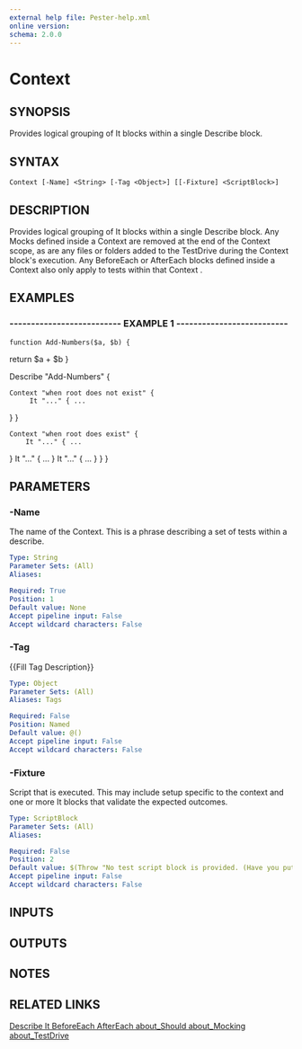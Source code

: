 ```yaml
---
external help file: Pester-help.xml
online version: 
schema: 2.0.0
---
```


# Context

## SYNOPSIS
Provides logical grouping of It blocks within a single Describe block.

## SYNTAX

```
Context [-Name] <String> [-Tag <Object>] [[-Fixture] <ScriptBlock>]
```

## DESCRIPTION
Provides logical grouping of It blocks within a single Describe block.
Any Mocks defined inside a Context are removed at the end of the Context scope,
as are any files or folders added to the TestDrive during the Context block's
execution.
Any BeforeEach or AfterEach blocks defined inside a Context also only
apply to tests within that Context .

## EXAMPLES

### -------------------------- EXAMPLE 1 --------------------------
```
function Add-Numbers($a, $b) {
```

return $a + $b
}

Describe "Add-Numbers" {

    Context "when root does not exist" {
         It "..." { ...
}
    }

    Context "when root does exist" {
        It "..." { ...
}
        It "..." { ...
}
        It "..." { ...
}
    }
}

## PARAMETERS

### -Name
The name of the Context.
This is a phrase describing a set of tests within a describe.

```yaml
Type: String
Parameter Sets: (All)
Aliases: 

Required: True
Position: 1
Default value: None
Accept pipeline input: False
Accept wildcard characters: False
```

### -Tag
{{Fill Tag Description}}

```yaml
Type: Object
Parameter Sets: (All)
Aliases: Tags

Required: False
Position: Named
Default value: @()
Accept pipeline input: False
Accept wildcard characters: False
```

### -Fixture
Script that is executed.
This may include setup specific to the context
and one or more It blocks that validate the expected outcomes.

```yaml
Type: ScriptBlock
Parameter Sets: (All)
Aliases: 

Required: False
Position: 2
Default value: $(Throw "No test script block is provided. (Have you put the open curly brace on the next line?)")
Accept pipeline input: False
Accept wildcard characters: False
```

## INPUTS

## OUTPUTS

## NOTES

## RELATED LINKS

[Describe
It
BeforeEach
AfterEach
about_Should
about_Mocking
about_TestDrive]()


